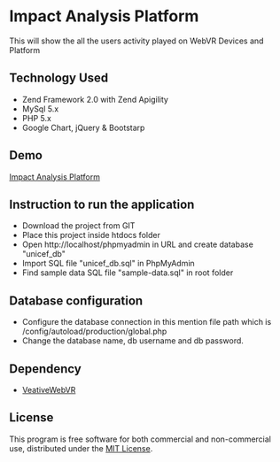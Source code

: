 # Impact Analysis Platform
This will show the all the users activity played on WebVR Devices and Platform


## Technology Used

- Zend Framework 2.0 with Zend Apigility
- MySql 5.x
- PHP 5.x
- Google Chart, jQuery & Bootstarp

## Demo

[Impact Analysis Platform](http://ec2-52-5-117-32.compute-1.amazonaws.com/unicef/public/report)

## Instruction to run the application

- Download the project from GIT
- Place this project inside htdocs folder
- Open http://localhost/phpmyadmin in URL and create database "unicef_db"
- Import SQL file "unicef_db.sql" in PhpMyAdmin
- Find sample data SQL file "sample-data.sql" in root folder

## Database configuration

- Configure the database connection in this mention file path which is /config/autoload/production/global.php
- Change the database name, db username and db password.


## Dependency

- [VeativeWebVR](https://github.com/Veativetech/VeativeWebVR/)

## License

This program is free software for both commercial and non-commercial use, distributed under the [MIT License](https://github.com/Veativetech/Impact-Analysis-Platform/blob/master/LICENSE.txt).
